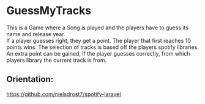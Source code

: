 # GuessMyTracks

This is a Game where a Song is played and the players have to guess its name and release year.  
If a player guesses right, they get a point. The player that first reaches 10 points wins.
The selection of tracks is based off the players spotify libraries. 
An extra point can be gained, if the player guesses correctly, from which players library the current track is from.


## Orientation:
https://github.com/nielsdrost7/spotify-laravel
